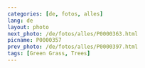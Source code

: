 ```yaml
---
categories: [de, fotos, alles]
lang: de
layout: photo
next_photo: /de/fotos/alles/P0000363.html
picname: P0000357
prev_photo: /de/fotos/alles/P0000397.html
tags: [Green Grass, Trees]
---
```

